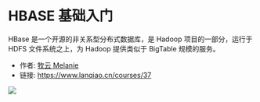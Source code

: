 # HBASE 基础入门

HBase 是一个开源的非关系型分布式数据库，是 Hadoop 项目的一部分，运行于 HDFS 文件系统之上，为 Hadoop 提供类似于 BigTable 规模的服务。

- 作者: [牧云 Melanie](https://www.lanqiao.cn/users/225160/)
- 链接: https://www.lanqiao.cn/courses/37

![](https://dn-simplecloud.shiyanlou.com/1529569045568.png)

